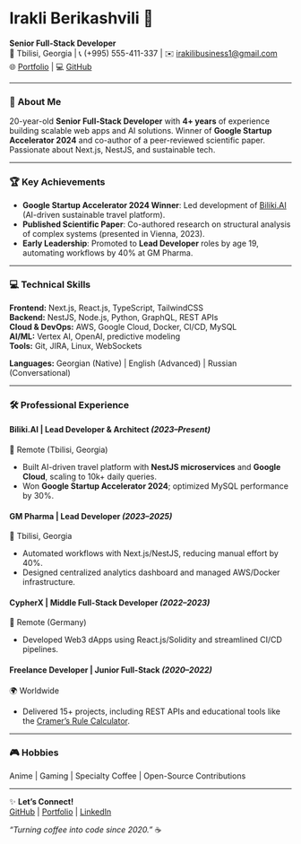 # Irakli Berikashvili 👋  
**Senior Full-Stack Developer**  
📍 Tbilisi, Georgia | 📞 (+995) 555-411-337 | ✉️ irakilibusiness1@gmail.com  
🌐 [Portfolio](https://irakli.vercel.app/) | 💻 [GitHub](https://github.com/irakli182)  

---

### 🚀 **About Me**  
20-year-old **Senior Full-Stack Developer** with **4+ years** of experience building scalable web apps and AI solutions. Winner of **Google Startup Accelerator 2024** and co-author of a peer-reviewed scientific paper. Passionate about Next.js, NestJS, and sustainable tech.  

---

### 🏆 **Key Achievements**  
- **Google Startup Accelerator 2024 Winner**: Led development of [Biliki.AI](https://biliki.ai) (AI-driven sustainable travel platform).  
- **Published Scientific Paper**: Co-authored research on structural analysis of complex systems (presented in Vienna, 2023).  
- **Early Leadership**: Promoted to **Lead Developer** roles by age 19, automating workflows by 40% at GM Pharma.  

---

### 💻 **Technical Skills**  
**Frontend:** Next.js, React.js, TypeScript, TailwindCSS  
**Backend:** NestJS, Node.js, Python, GraphQL, REST APIs  
**Cloud & DevOps:** AWS, Google Cloud, Docker, CI/CD, MySQL  
**AI/ML:** Vertex AI, OpenAI, predictive modeling  
**Tools:** Git, JIRA, Linux, WebSockets  

**Languages:** Georgian (Native) | English (Advanced) | Russian (Conversational)  

---

### 🛠️ **Professional Experience**  

#### **Biliki.AI** | Lead Developer & Architect *(2023–Present)*  
📍 Remote (Tbilisi, Georgia)  
- Built AI-driven travel platform with **NestJS microservices** and **Google Cloud**, scaling to 10k+ daily queries.  
- Won **Google Startup Accelerator 2024**; optimized MySQL performance by 30%.  

#### **GM Pharma** | Lead Developer *(2023–2025)*  
📍 Tbilisi, Georgia  
- Automated workflows with Next.js/NestJS, reducing manual effort by 40%.  
- Designed centralized analytics dashboard and managed AWS/Docker infrastructure.  

#### **CypherX** | Middle Full-Stack Developer *(2022–2023)*  
📍 Remote (Germany)  
- Developed Web3 dApps using React.js/Solidity and streamlined CI/CD pipelines.  

#### **Freelance Developer** | Junior Full-Stack *(2020–2022)*  
🌍 Worldwide  
- Delivered 15+ projects, including REST APIs and educational tools like the [Cramer’s Rule Calculator](https://cramers.vercel.app/).  

---

### 🎮 **Hobbies**  
Anime | Gaming | Specialty Coffee | Open-Source Contributions  

---

✨ **Let’s Connect!**  
[GitHub](https://github.com/irakli182) | [Portfolio](https://irakli.vercel.app/) | [LinkedIn](https://www.linkedin.com/in/irakli-berikashvili-680002256/)  

*“Turning coffee into code since 2020.”* ☕  
